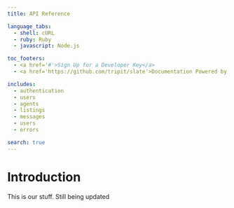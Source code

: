 ```yaml
---
title: API Reference

language_tabs:
  - shell: cURL
  - ruby: Ruby
  - javascript: Node.js

toc_footers:
  - <a href='#'>Sign Up for a Developer Key</a>
  - <a href='https://github.com/tripit/slate'>Documentation Powered by Slate</a>

includes:
  - authentication
  - users
  - agents
  - listings
  - messages
  - users
  - errors

search: true
---
```


# Introduction

This is our stuff. Still being updated
